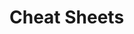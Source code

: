                                                                                          
# Cheat Sheets           

   




